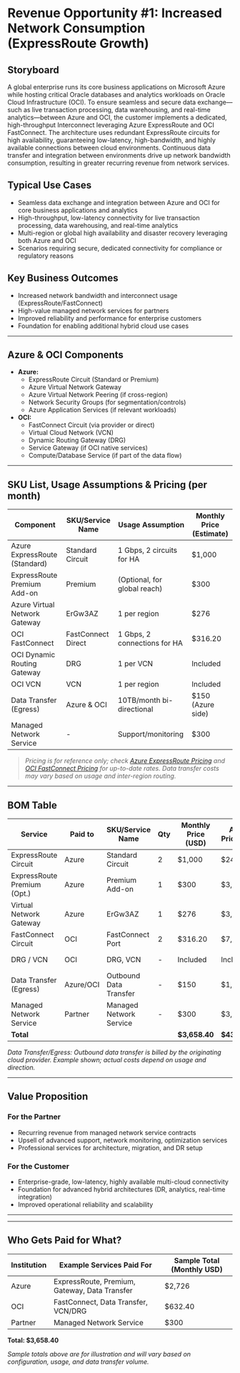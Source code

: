 # Revenue Opportunity #1: Increased Network Consumption (ExpressRoute Growth)

## Storyboard

A global enterprise runs its core business applications on Microsoft Azure while hosting critical Oracle databases and analytics workloads on Oracle Cloud Infrastructure (OCI). To ensure seamless and secure data exchange—such as live transaction processing, data warehousing, and real-time analytics—between Azure and OCI, the customer implements a dedicated, high-throughput Interconnect leveraging Azure ExpressRoute and OCI FastConnect. The architecture uses redundant ExpressRoute circuits for high availability, guaranteeing low-latency, high-bandwidth, and highly available connections between cloud environments. Continuous data transfer and integration between environments drive up network bandwidth consumption, resulting in greater recurring revenue from network services.

## Typical Use Cases
- Seamless data exchange and integration between Azure and OCI for core business applications and analytics
- High-throughput, low-latency connectivity for live transaction processing, data warehousing, and real-time analytics
- Multi-region or global high availability and disaster recovery leveraging both Azure and OCI
- Scenarios requiring secure, dedicated connectivity for compliance or regulatory reasons

## Key Business Outcomes
- Increased network bandwidth and interconnect usage (ExpressRoute/FastConnect)
- High-value managed network services for partners
- Improved reliability and performance for enterprise customers
- Foundation for enabling additional hybrid cloud use cases

---

## Azure & OCI Components

- **Azure:**
  - ExpressRoute Circuit (Standard or Premium)
  - Azure Virtual Network Gateway
  - Azure Virtual Network Peering (if cross-region)
  - Network Security Groups (for segmentation/controls)
  - Azure Application Services (if relevant workloads)
- **OCI:**
  - FastConnect Circuit (via provider or direct)
  - Virtual Cloud Network (VCN)
  - Dynamic Routing Gateway (DRG)
  - Service Gateway (if OCI native services)
  - Compute/Database Service (if part of the data flow)

---

## SKU List, Usage Assumptions & Pricing (per month)

| Component                     | SKU/Service Name        | Usage Assumption         | Monthly Price (Estimate) |
|-------------------------------|-------------------------|--------------------------|--------------------------|
| Azure ExpressRoute (Standard) | Standard Circuit        | 1 Gbps, 2 circuits for HA| $1,000                   |
| ExpressRoute Premium Add-on   | Premium                 | (Optional, for global reach) | $300                 |
| Azure Virtual Network Gateway | ErGw3AZ                 | 1 per region             | $276                     |
| OCI FastConnect               | FastConnect Direct      | 1 Gbps, 2 connections for HA | $316.20               |
| OCI Dynamic Routing Gateway   | DRG                     | 1 per VCN                | Included                 |
| OCI VCN                       | VCN                     | 1 per region             | Included                 |
| Data Transfer (Egress)        | Azure & OCI             | 10TB/month bi-directional| $150 (Azure side)        |
| Managed Network Service       | -                 | Support/monitoring       | $300                     |

> *Pricing is for reference only; check [Azure ExpressRoute Pricing](https://azure.microsoft.com/en-us/pricing/details/expressroute/) and [OCI FastConnect Pricing](https://www.oracle.com/cloud/networking/fastconnect/pricing/) for up-to-date rates. Data transfer costs may vary based on usage and inter-region routing.*

---

## BOM Table

| Service                     | Paid to    | SKU/Service Name          | Qty   | Monthly Price (USD) | Annual Price (USD) | Notes                         |
|-----------------------------|------------|---------------------------|-------|---------------------|---------------------|-------------------------------|
| ExpressRoute Circuit        | Azure      | Standard Circuit          | 2     | $1,000              | $24,000             | Microsoft Azure               |
| ExpressRoute Premium (Opt.) | Azure      | Premium Add-on            | 1     | $300                | $3,600              | Microsoft Azure               |
| Virtual Network Gateway     | Azure      | ErGw3AZ                   | 1     | $276                | $3,312              | Microsoft Azure               |
| FastConnect Circuit         | OCI        | FastConnect Port          | 2     | $316.20             | $7,588.80           | Oracle Cloud Infrastructure   |
| DRG / VCN                   | OCI        | DRG, VCN                  | -     | Included            | Included            | Oracle Cloud Infrastructure   |
| Data Transfer (Egress)      | Azure/OCI  | Outbound Data Transfer    | -     | $150                | $1,800              | Example, see note             |
| Managed Network Service     | Partner    | Managed Network Service   | -     | $300                | $3,600              | Paid to Partner               |
| **Total**                   |            |                           |       | **$3,658.40**       | **$43,900.80**      |                               |

*Data Transfer/Egress: Outbound data transfer is billed by the originating cloud provider. Example shown; actual costs depend on usage and direction.*

---

## Value Proposition

### For the Partner
- Recurring revenue from managed network service contracts
- Upsell of advanced support, network monitoring, optimization services
- Professional services for architecture, migration, and DR setup

### For the Customer
- Enterprise-grade, low-latency, highly available multi-cloud connectivity
- Foundation for advanced hybrid architectures (DR, analytics, real-time integration)
- Improved operational reliability and scalability

---

---

## Who Gets Paid for What?

| Institution         | Example Services Paid For                    | Sample Total (Monthly USD) |
|---------------------|----------------------------------------------|----------------------------|
| Azure               | ExpressRoute, Premium, Gateway, Data Transfer| $2,726                     |
| OCI                 | FastConnect, Data Transfer, VCN/DRG         | $632.40                    |
| Partner             | Managed Network Service                      | $300                       |

**Total: $3,658.40**

*Sample totals above are for illustration and will vary based on configuration, usage, and data transfer volume.*